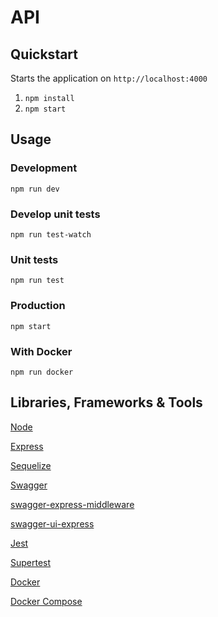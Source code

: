 # API

## Quickstart

Starts the application on `http://localhost:4000`

1. `npm install`
2. `npm start`

## Usage

### Development

`npm run dev`

### Develop unit tests

`npm run test-watch`

### Unit tests

`npm run test`

### Production

`npm start`

### With Docker
`npm run docker`

## Libraries, Frameworks & Tools

[Node](https://nodejs.org/en/)

[Express](https://expressjs.com/)

[Sequelize](https://sequelize.org/)

[Swagger](https://swagger.io/)

[swagger-express-middleware](https://www.npmjs.com/package/swagger-express-middleware)

[swagger-ui-express](https://www.npmjs.com/package/swagger-ui-express)

[Jest](https://jestjs.io/)

[Supertest](https://github.com/visionmedia/supertest)

[Docker](https://www.docker.com/)

[Docker Compose](https://docs.docker.com/compose/)

